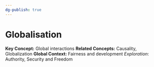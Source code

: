 ```yaml
---
dg-publish: true
---
```

# Globalisation
**Key Concept:** Global interactions
**Related Concepts:** Causality, Globalization
**Global Context:** Fairness and development
	*Exploration*: Authority, Security and Freedom
